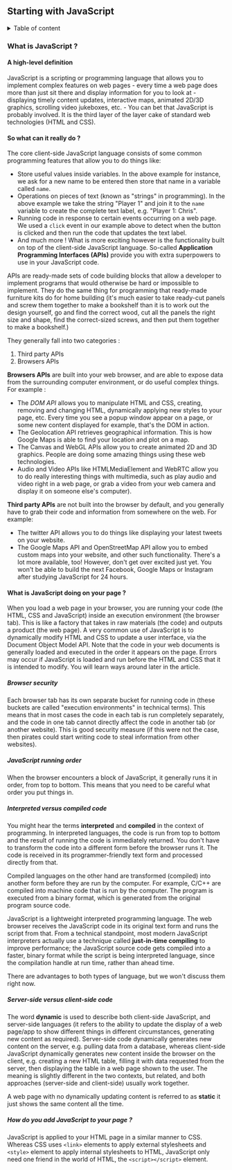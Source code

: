 ## Starting with JavaScript

<details>
<summary>Table of content</summary>
<br>

1. What is JavaScript ?
2. A first splash into JavaScript
3. What went wrong ? Troubleshooting JavaScript
4. Storing the information you need - Variables
5. Basic math in JavaScript - numbers and operators 
6. Handling text - strings in JavaScript
7. Useful string methods
8. Arrays
</details>

### What is JavaScript ?
#### A high-level definition
JavaScript is a scripting or programming language that allows you to implement complex features on web pages - every time a web page does more than just sit there and display information for you to look at - displaying timely content updates, interactive maps, animated 2D/3D graphics, scrolling video jukeboxes, etc. - You can bet that JavaScript is probably involved. It is the third layer of the layer cake of standard web technologies (HTML and CSS). 
#### So what can it really do ? 
The core client-side JavaScript language consists of some common programming features that allow you to do things like: 
* Store useful values inside variables. In the above example for instance, we ask for a new name to be entered then store that name in a variable called `name`. 
* Operations on pieces of text (known as "strings" in programming). In the above example we take the string "Player 1" and join it to the `name` variable to create the complete text label, e.g. "Player 1: Chris".
* Running code in response to certain events occurring on a web page. We used a `click` event in our example above to detect when the button is clicked and then run the code that updates the text label. 
* And much more !
What is more exciting however is the functionality built on top of the client-side JavaScript language. So-called **Application Programming Interfaces (APIs)** provide you with extra superpowers to use in your JavaScript code. 

APIs are ready-made sets of code building blocks that allow a developer to implement programs that would otherwise be hard or impossible to implement. They do the same thing for programming that ready-made furniture kits do for home building (it's much easier to take ready-cut panels and screw them together to make a bookshelf than it is to work out the design yourself, go and find the correct wood, cut all the panels the right size and shape, find the correct-sized screws, and then put them together to make a bookshelf.)

They generally fall into two categories :
1. Third party APIs 
2. Browsers APIs

**Browsers APIs** are built into your web browser, and are able to expose data from the surrounding computer environment, or do useful complex things. For example :
* The *DOM API* allows you to manipulate HTML and CSS, creating, removing and changing HTML, dynamically applying new styles to your page, etc. Every time you see a popup window appear on a page, or some new content displayed for example, that's the DOM in action. 
* The Geolocation API retrieves geographical information. This is how Google Maps is able to find your location and plot on a map.
* The Canvas and WebGL APIs allow you to create animated 2D and 3D graphics. People are doing some amazing things using these web technologies.
* Audio and Video APIs like HTMLMediaElement and WebRTC allow you to do really interesting things with multimedia, such as play audio and video right in a web page, or grab a video from your web camera and display it on someone else's computer). 

**Third party APIs** are not built into the browser by default, and you generally have to grab their code and information from somewhere on the web. For example:
* The twitter API allows you to do things like displaying your latest tweets on your website. 
* The Google Maps API and OpenStreetMap API allow you to embed custom maps into your website, and other such functionality. 
There's a lot more available, too! However, don't get over excited just yet. You won't be able to build the next Facebook, Google Maps or Instagram after studying JavaScript for 24 hours. 

#### What is JavaScript doing on your page ? 
When you load a web page in your browser, you are running your code (the HTML, CSS and JavaScript) inside an execution environment (the browser tab). This is like a factory that takes in raw materials (the code) and outputs a product (the web page). 
A very common use of JavaScript is to dynamically modify HTML and CSS to update a user interface, via the Document Object Model API. Note that the code in your web documents is generally loaded and executed in the order it appears on the page. Errors may occur if JavaScript is loaded and run before the HTML and CSS that it is intended to modify. You will learn ways around later in the article. 
##### Browser security 
Each browser tab has its own separate bucket for running code in (these buckets are called "execution environments" in technical terms). This means that in most cases the code in each tab is run completely separately, and the code in one tab cannot directly affect the code in another tab (or another website). This is good security measure (if this were not the case, then pirates could start writing code to steal information from other websites). 
##### JavaScript running order 
When the browser encounters a block of JavaScript, it generally runs it in order, from top to bottom. This means that you need to be careful what order you put things in. 
##### Interpreted versus compiled code
You might hear the terms **interpreted** and **compiled** in the context of programming. In interpreted languages, the code is run from top to bottom and the result  of running the code is immediately returned. You don't have to transform the code into a different form before the browser runs it. The code is received in its programmer-friendly text form and processed directly from that. 

Compiled languages on the other hand are transformed (compiled) into another form before they are run by the computer. For example, C/C++ are compiled into machine code that is run by the computer. The program is executed from a binary format, which is generated from the original program source code. 

JavaScript is a lightweight interpreted programming language. The web browser receives the JavaScript code in its original text form and runs the script from that. From a technical standpoint, most modern JavaScript interpreters actually use a technique called **just-in-time compiling** to improve performance; the JavaScript source code gets compiled into a faster, binary format while the script is being interpreted language, since the compilation handle at run time, rather than ahead time. 

There are advantages to both types of language, but we won't discuss them right now. 

##### Server-side versus client-side code
The word **dynamic** is used to describe both client-side JavaScript, and server-side languages (it refers to the ability to update the display of a web page/app to show different things in different circumstances, generating new content as required). Server-side code dynamically generates new content on the server, e.g. pulling data from a database, whereas client-side JavaScript dynamically generates new content inside the browser on the client, e.g. creating a new HTML table, filling it with data requested from the server, then displaying the table in a web page shown to the user. The meaning is slightly different in the two contexts, but related, and both approaches (server-side and client-side) usually work together. 

A web page with no dynamically updating content is referred to as **static** it just shows the same content all the time. 

##### How do you add JavaScript to your page ? 
JavaScript is applied to your HTML page in a similar manner to CSS. Whereas CSS uses `<link>` elements to apply external stylesheets and `<style>` element to apply internal stylesheets to HTML, JavaScript only need one friend in the world of HTML, the `<script></script>` element. 
